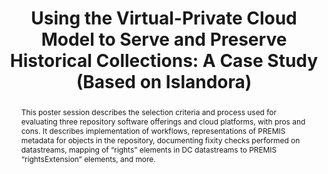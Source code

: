 ---
abstract: This poster session describes the selection criteria and process used for
  evaluating three repository software offerings and cloud platforms, with pros and
  cons. It describes implementation of workflows, representations of PREMIS metadata
  for objects in the repository, documenting fixity checks performed on datastreams,
  mapping of “rights” elements in DC datastreams to PREMIS “rightsExtension” elements,
  and more.
creators:
- Truman, Gail
- Henderson, Jaime
date: null
document_url: https://services.phaidra.univie.ac.at/api/object/o:429609/download
grand_parent: iPRES
institutions: []
keywords:
- storage cloud
- islandora
- digital repository
- soar
- preservation
landing_page_url: https://phaidra.univie.ac.at/o:429609
language: eng
layout: publication
license: CC BY 4.0 International
notes_url: null
parent: iPRES 2015
publication_type: poster
size: 561830
slides_url: null
source_name: iPRES
title: 'Using the Virtual-Private Cloud Model to Serve and Preserve Historical Collections:
  A Case Study (Based on Islandora)'
year: 2015
---